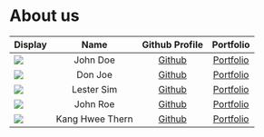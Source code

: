 # About us

| Display                                             |      Name       |               Github Profile                |             Portfolio             |
|-----------------------------------------------------|:---------------:|:-------------------------------------------:|:---------------------------------:|
| ![](https://via.placeholder.com/100.png?text=Photo) |    John Doe     |        [Github](https://github.com/)        | [Portfolio](docs/team/johndoe.md) |
| ![](https://via.placeholder.com/100.png?text=Photo) |     Don Joe     |        [Github](https://github.com/)        | [Portfolio](docs/team/johndoe.md) |
| ![](https://via.placeholder.com/100.png?text=Photo) |   Lester Sim    |  [Github](https://github.com/lestersimjj)   | [Portfolio](docs/team/johndoe.md) |
| ![](https://via.placeholder.com/100.png?text=Photo) |    John Roe     |        [Github](https://github.com/)        | [Portfolio](docs/team/johndoe.md) |
| ![](https://via.placeholder.com/100.png?text=Photo) | Kang Hwee Thern | [Github](https://github.com/IncompetentDev) | [Portfolio](docs/team/johndoe.md) |
